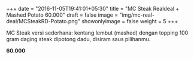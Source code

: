 +++
date = "2016-11-05T19:41:01+05:30"
title = "MC Steak Realdeal + Mashed Potato 60.000"
draft = false
image = "img/mc-real-deal/MCSteakRD-Potato.png"
showonlyimage = false
weight = 5
+++

MC Steak versi sederhana: kentang lembut (mashed) dengan topping 100 gram daging steak dipotong dadu, disiram saus pilihanmu.

**60.000**
